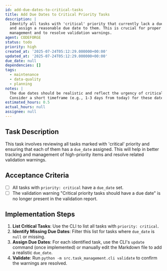 ```yaml
---
id: add-due-dates-to-critical-tasks
title: Add Due Dates to Critical Priority Tasks
description: |
  Identify all tasks with 'critical' priority that currently lack a due date
  and assign a reasonable due date to them. This is crucial for proper task
  management and to resolve validation warnings.
agent: CODEFORGE
status: todo
priority: high
created_at: '2025-07-24T05:12:29.000000+00:00'
updated_at: '2025-07-24T05:12:29.000000+00:00'
due_date: null
dependencies: []
tags:
  - maintenance
  - data-quality
  - planning
notes: |
  The due dates should be realistic and reflect the urgency of critical tasks.
  Consider a short timeframe (e.g., 1-3 days from today) for these dates.
estimated_hours: 0.5
actual_hours: null
assignee: null
---
```


## Task Description

This task involves reviewing all tasks marked with 'critical' priority and ensuring that each of them has a `due_date` assigned. This will help in better tracking and management of high-priority items and resolve related validation warnings.

## Acceptance Criteria

- [ ] All tasks with `priority: critical` have a `due_date` set.
- [ ] The validation warning "Critical priority tasks should have a due date" is no longer present in the validation report.

## Implementation Steps

1.  **List Critical Tasks**: Use the CLI to list all tasks with `priority: critical`.
2.  **Identify Missing Due Dates**: Filter this list for tasks where `due_date` is `null` or missing.
3.  **Assign Due Dates**: For each identified task, use the CLI's `update` command (once implemented) or manually edit the Markdown file to add a realistic `due_date`.
4.  **Validate**: Run `python -m src.task_management.cli validate` to confirm the warnings are resolved.
